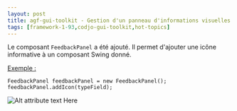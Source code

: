 ```yaml
---
layout: post
title: agf-gui-toolkit - Gestion d'un panneau d'informations visuelles
tags: [framework-1-93,codjo-gui-toolkit,hot-topics]
---
```

Le composant ```FeedbackPanel``` a été ajouté. Il permet d'ajouter une icône informative à un composant Swing donné.

<u>Exemple :</u>
```
FeedbackPanel feedbackPanel = new FeedbackPanel();
feedbackPanel.addIcon(typeField);
```

![Alt attribute text Here](attachments/feedbackPanel.JPG)